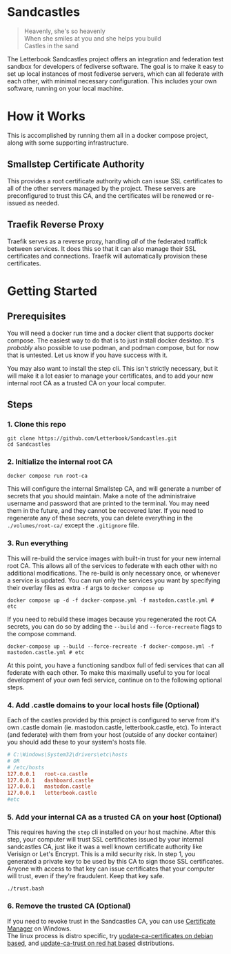 # Sandcastles

> Heavenly, she's so heavenly  
> When she smiles at you and she helps you build  
> Castles in the sand

The Letterbook Sandcastles project offers an integration and federation test sandbox for developers of fediverse software. The goal is to make it easy to set up local instances of most fediverse servers, which can all federate with each other, with minimal necessary configuration. This includes your own software, running on your local machine.

# How it Works
This is accomplished by running them all in a docker compose project, along with some supporting infrastructure.

## Smallstep Certificate Authority
This provides a root certificate authority which can issue SSL certificates to all of the other servers managed by the project. These servers are preconfigured to trust this CA, and the certificates will be renewed or re-issued as needed.

## Traefik Reverse Proxy
Traefik serves as a reverse proxy, handling *all* of the federated traffick between services. It does this so that it can also manage their SSL certificates and connections. Traefik will automatically provision these certificates.

# Getting Started

## Prerequisites

You will need a docker run time and a docker client that supports docker compose. The easiest way to do that is to just install docker desktop. It's *probably* also possible to use podman, and podman compose, but for now that is untested. Let us know if you have success with it.

You may also want to install the step cli. This isn't strictly necessary, but it will make it a lot easier to manage your certificates, and to add your new internal root CA as a trusted CA on your local computer.

## Steps

### 1. Clone this repo
```shell
git clone https://github.com/Letterbook/Sandcastles.git
cd Sandcastles
```

### 2. Initialize the internal root CA
```shell
docker compose run root-ca
```

This will configure the internal Smallstep CA, and will generate a number of secrets that you should maintain. Make a note of the administraive username and password that are printed to the terminal. You may need them in the future, and they cannot be recovered later. If you need to regenerate any of these secrets, you can delete everything in the `./volumes/root-ca/` except the `.gitignore` file.

### 3. Run everything  
This will re-build the service images with built-in trust for your new internal root CA. This allows all of the services to federate with each other with no additional modifications. The re-build is only necessary once, or whenever a service is updated. You can run only the services you want by specifying their overlay files as extra `-f` args to `docker compose up`
```shell
docker compose up -d -f docker-compose.yml -f mastodon.castle.yml # etc
```

If you need to rebuild these images because you regenerated the root CA secrets, you can do so by adding the `--build` and `--force-recreate` flags to the compose command.
```shell
docker-compose up --build --force-recreate -f docker-compose.yml -f mastodon.castle.yml # etc
```

At this point, you have a functioning sandbox full of fedi services that can all federate with each other. To make this maximally useful to you for local development of your own fedi service, continue on to the following optional steps.

### 4. Add .castle domains to your local hosts file (Optional)  
Each of the castles provided by this project is configured to serve from it's own .castle domain (ie. mastodon.castle, letterbook.castle, etc). To interact (and federate) with them from your host (outside of any docker container) you should add these to your system's hosts file.
```ini
# C:\Windows\System32\drivers\etc\hosts
# OR
# /etc/hosts
127.0.0.1   root-ca.castle
127.0.0.1   dashboard.castle
127.0.0.1   mastodon.castle
127.0.0.1   letterbook.castle 
#etc
```

### 5. Add your internal CA as a trusted CA on your host (Optional)  
This requires having the `step` cli installed on your host machine. After this step, your computer will trust SSL certificates issued by your internal sandcastles CA, just like it was a well known certificate authority like Verisign or Let's Encrypt. This is a mild security risk. In step 1, you generated a private key to be used by this CA to sign those SSL certificates. Anyone with access to that key can issue certificates that your computer will trust, even if they're fraudulent. Keep that key safe.
```shell
./trust.bash
```

### 6. Remove the trusted CA (Optional)  
If you need to revoke trust in the Sandcastles CA, you can use [Certificate Manager](https://learn.microsoft.com/en-us/dotnet/framework/tools/certmgr-exe-certificate-manager-tool) on Windows.  
The linux process is distro specific, try [update-ca-certificates on debian based](https://manpages.ubuntu.com/manpages/xenial/man8/update-ca-certificates.8.html), and [update-ca-trust on red hat based](https://www.redhat.com/sysadmin/configure-ca-trust-list) distributions.